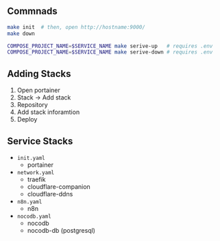 ## Commnads
```bash
make init  # then, open http://hostname:9000/
make down

COMPOSE_PROJECT_NAME=$SERVICE_NAME make serive-up   # requires .env
COMPOSE_PROJECT_NAME=$SERVICE_NAME make serive-down # requires .env
```

## Adding Stacks
1. Open portainer
2. Stack -> Add stack
3. Repository
4. Add stack inforamtion
5. Deploy

## Service Stacks
- `init.yaml`
    - portainer
- `network.yaml`
    - traefik
    - cloudflare-companion
    - cloudflare-ddns
- `n8n.yaml`
    - n8n
- `nocodb.yaml`
    - nocodb
    - nocodb-db (postgresql)
